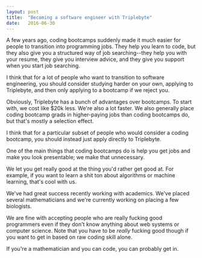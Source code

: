 ```yaml
---
layout: post
title:  "Becoming a software engineer with Triplebyte"
date:   2016-06-30
---
```


A few years ago, coding bootcamps suddenly made it much easier for people to transition into programming jobs. They help you learn to code, but they also give you a structured way of job searching--they help you with your resume, they give you interview advice, and they give you support when you start job searching.

I think that for a lot of people who want to transition to software engineering, you should consider studying harder on your own, applying to Triplebyte, and then only applying to a bootcamp if we reject you.

Obviously, Triplebyte has a bunch of advantages over bootcamps. To start with, we cost like $20k less. We're also a lot faster. We also generally place coding bootcamp grads in higher-paying jobs than coding bootcamps do, but that's mostly a selection effect.





I think that for a particular subset of people who would consider a coding bootcamp, you should instead just apply directly to Triplebyte.

One of the main things that coding bootcamps do is help you get jobs and make you look presentable; we make that unnecessary.

We let you get really good at the thing you'd rather get good at. For example, if you want to learn a shit ton about algorithms or machine learning, that's cool with us.


We've had great success recently working with academics. We've placed several mathematicians and we're currently working on placing a few biologists.

We are fine with accepting people who are really fucking good programmers even if they don't know anything about web systems or computer science. Note that you have to be *really* fucking good though if you want to get in based on raw coding skill alone.

If you're a mathematician and you can code, you can probably get in.

